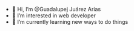 - 👋 Hi, I’m @Guadalupej Juárez Arias
- 👀 I’m interested in web developer
- 🌱 I’m currently learning new ways to do things


<!---
Guadalupeja/Guadalupeja is a ✨ special ✨ repository because its `README.md` (this file) appears on your GitHub profile.
You can click the Preview link to take a look at your changes.
--->
